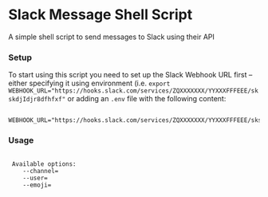 # Slack Message Shell Script

A simple shell script to send messages to Slack using their API


### Setup

To start using this script you need to set up the Slack Webhook URL first – either specifying it using environment (i.e. `export WEBHOOK_URL="https://hooks.slack.com/services/ZQXXXXXXX/YYXXXFFFEEE/skskdjIdjr8dfhfxf"` or adding an `.env` file with the following content:

```

WEBHOOK_URL="https://hooks.slack.com/services/ZQXXXXXXX/YYXXXFFFEEE/skskdjIdjr8dfhfxf"
```

### Usage

```Usage: ./slack-message.sh [options] <MESSAGE>

 Available options:
    --channel=
    --user=
    --emoji=
```
